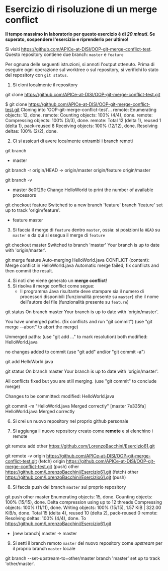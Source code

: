 # Esercizio di risoluzione di un merge conflict

**Il tempo massimo in laboratorio per questo esercizio è di _20 minuti_.
Se superato, sospendere l'esercizio e riprenderlo per ultimo!**

Si visiti https://github.com/APICe-at-DISI/OOP-git-merge-conflict-test.
Questo repository contiene due branch: `master` e `feature`

Per ognuna delle seguenti istruzioni, si annoti l'output ottenuto.
Prima di eseguire ogni operazione sul worktree o sul repository,
si verifichi lo stato del repository con `git status`.

1. Si cloni localmente il repository

git clone https://github.com/APICe-at-DISI/OOP-git-merge-conflict-test.git

$ git clone https://github.com/APICe-at-DISI/OOP-git-merge-conflict-test.git
Cloning into 'OOP-git-merge-conflict-test'...
remote: Enumerating objects: 12, done.
remote: Counting objects: 100% (4/4), done.
remote: Compressing objects: 100% (3/3), done.
remote: Total 12 (delta 1), reused 1 (delta 1), pack-reused 8
Receiving objects: 100% (12/12), done.
Resolving deltas: 100% (2/2), done.

2. Ci si assicuri di avere localmente entrambi i branch remoti

git branch
* master

git branch -r
  origin/HEAD -> origin/master
  origin/feature
  origin/master

git branch -v
* master 8e0f29c Change HelloWorld to print the number of available processors

git checkout feature
Switched to a new branch 'feature'
branch 'feature' set up to track 'origin/feature'.

* feature
  master

3. Si faccia il merge di `feature` dentro `master`, ossia: si posizioni la `HEAD` su `master`
   e da qui si esegua il merge di `feature`

git checkout master 
Switched to branch 'master'
Your branch is up to date with 'origin/master'.

git merge feature 
Auto-merging HelloWorld.java
CONFLICT (content): Merge conflict in HelloWorld.java
Automatic merge failed; fix conflicts and then commit the result.

4. Si noti che viene generato un **merge conflict**!
5. Si risolva il merge conflict come segue:
   - Il programma Java risultante deve stampare sia il numero di processori disponibili
     (funzionalità presente su `master`)
     che il nome dell'autore del file
     (funzionalità presente su `feature`)

git status
On branch master
Your branch is up to date with 'origin/master'.

You have unmerged paths.
  (fix conflicts and run "git commit")
  (use "git merge --abort" to abort the merge) 

Unmerged paths:
  (use "git add <file>..." to mark resolution) 
        both modified:   HelloWorld.java

no changes added to commit (use "git add" and/or "git commit -a")

git add HelloWorld.java

git status
On branch master
Your branch is up to date with 'origin/master'.

All conflicts fixed but you are still merging.
  (use "git commit" to conclude merge)

Changes to be committed:
        modified:   HelloWorld.java

git commit -m "HelloWorld.java Merged correctly"
[master 7e335fa] HelloWorld.java Merged correctly

6. Si crei un nuovo repository nel proprio github personale

7. Si aggiunga il nuovo repository creato come **remote** e si elenchino i remote

git remote add other https://github.com/LorenzoBacchini/Esercizio61.git

git remote -v
origin  https://github.com/APICe-at-DISI/OOP-git-merge-conflict-test.git (fetch)
origin  https://github.com/APICe-at-DISI/OOP-git-merge-conflict-test.git (push)
other   https://github.com/LorenzoBacchini/Esercizio61.git (fetch)
other   https://github.com/LorenzoBacchini/Esercizio61.git (push)

8. Si faccia push del branch `master` sul proprio repository

git push other master 
Enumerating objects: 15, done.
Counting objects: 100% (15/15), done.
Delta compression using up to 12 threads
Compressing objects: 100% (11/11), done.
Writing objects: 100% (15/15), 1.57 KiB | 322.00 KiB/s, done.
Total 15 (delta 4), reused 10 (delta 2), pack-reused 0
remote: Resolving deltas: 100% (4/4), done.
To https://github.com/LorenzoBacchini/Esercizio61.git
 * [new branch]      master -> master

9. Si setti il branch remoto `master` del nuovo repository come *upstream* per il proprio branch `master` locale

git branch --set-upstream-to=other/master
branch 'master' set up to track 'other/master'.
